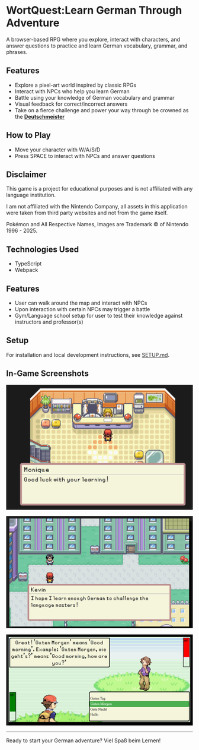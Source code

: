 # WortQuest:Learn German Through Adventure

A browser-based RPG where you explore, interact with characters, and answer questions to practice and learn German vocabulary, grammar, and phrases.

## Features

- Explore a pixel-art world inspired by classic RPGs
- Interact with NPCs who help you learn German
- Battle using your knowledge of German vocabulary and grammar
- Visual feedback for correct/incorrect answers
- Take on a fierce challenge and power your way through be crowned as the **<u>Deutschmeister</u>**

## How to Play

- Move your character with W/A/S/D
- Press SPACE to interact with NPCs and answer questions

## Disclaimer

<p>
This game is a project for educational purposes and is not affiliated with any language institution.
</p>
<p>
I am not affiliated with the Nintendo Company, all assets in this application were taken from third party websites and not from the game itself.
</p>
<p>
Pokémon and All Respective Names, Images are Trademark &copy; of Nintendo 1996 - 2025.
</p>

## Technologies Used

- TypeScript
- Webpack

## Features

- User can walk around the map and interact with NPCs
- Upon interaction with certain NPCs may trigger a battle
- Gym/Language school setup for user to test their knowledge against instructors and professor(s)

## Setup

For installation and local development instructions, see [SETUP.md](./SETUP.md).

## In-Game Screenshots

<p align="center">
  <img src="./dist/assets/images/npc-chat.png">
</p>

<p align="center">
  <img src="./dist/assets/images/npc-chat-1.png">
</p>

<p align="center">
  <img src="./dist/assets/images/battle-1.png">
</p>

---

Ready to start your German adventure? Viel Spaß beim Lernen!
